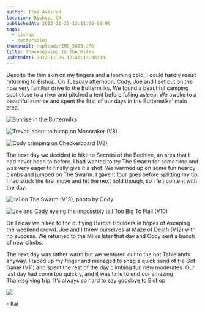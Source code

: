 ```yaml
---
author: Itai Axelrad
location: Bishop, CA
publishedAt: 2012-11-25 12:11:00-08:00
tags:
  - bishop
  - buttermilks
thumbnail: /uploads/IMG_5673.JPG
title: Thanksgiving In The Milks
updatedAt: 2012-11-25 12:40:13-08:00
---
```


Despite the thin skin on my fingers and a looming cold, I could hardly resist returning to Bishop. On Tuesday afternoon, Cody, Joe and I set out on the now very familiar drive to the Buttermilks. We found a beautiful camping spot close to a river and pitched a tent before falling asleep. We awoke to a beautiful sunrise and spent the first of our days in the Buttermilks' main area.

![Sunrise in the Buttermilks](/uploads/IMG_5673.JPG)

![Trevor, about to bump on Moonraker (V8)](/uploads/IMG_5712.JPG)

![Cody crimping on Checkerboard (V8)](/uploads/IMG_5737.JPG)

The next day we decided to hike to Secrets of the Beehive, an area that I had never been to before. I had wanted to try The Swarm for some time and was very eager to finally give it a shot. We warmed up on some fun nearby climbs and jumped on The Swarm. I gave it four goes before splitting my tip. I had stuck the first move and hit the next hold though, so I felt content with the day.

![Itai on The Swarm (V13), photo by Cody](/uploads/IMG_5741.jpg)

![Joe and Cody eyeing the impossibly tall Too Big To Flail (V10)](/uploads/IMG_5748.jpg)

On Friday we hiked to the outlying Bardini Boulders in hopes of escaping the weekend crowd. Joe and I threw ourselves at Maze of Death (V12) with no success. We returned to the Milks later that day and Cody sent a bunch of new climbs.

The next day was rather warm but we ventured out to the hot Tablelands anyway. I taped up my finger and managed to snag a quick send of He Got Game (V11) and spent the rest of the day climbing fun new moderates. Our last day had come too quickly, and it was time to end our amazing Thanksgiving trip. It’s always so hard to say goodbye to Bishop.

![](/uploads/IMG_5674.JPG)

\- Itai
